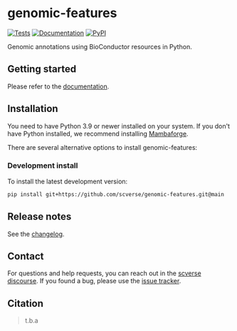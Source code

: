 # genomic-features

[![Tests][badge-tests]][link-tests]
[![Documentation][badge-docs]][link-docs]
[![PyPI][badge-pypi]][link-pypi]

[badge-tests]: https://img.shields.io/github/actions/workflow/status/scverse/genomic-features/test.yaml?branch=main
[link-tests]: https://github.com/scverse/genomic-features/actions/workflows/test.yml
[badge-docs]: https://img.shields.io/readthedocs/genomic-features
[badge-pypi]: https://img.shields.io/pypi/v/genomic-features
[link-pypi]: https://pypi.org/project/genomic-features

Genomic annotations using BioConductor resources in Python.

## Getting started

Please refer to the [documentation][link-docs].

## Installation

You need to have Python 3.9 or newer installed on your system. If you don't have
Python installed, we recommend installing [Mambaforge](https://github.com/conda-forge/miniforge#mambaforge).

There are several alternative options to install genomic-features:

<!--
1) Install the latest release of `genomic-features` from `PyPI <https://pypi.org/project/genomic-features/>`_:

```bash
pip install genomic-features
```
-->

### Development install

To install the latest development version:

```bash
pip install git+https://github.com/scverse/genomic-features.git@main
```

## Release notes

See the [changelog][changelog].

## Contact

For questions and help requests, you can reach out in the [scverse discourse][scverse-discourse].
If you found a bug, please use the [issue tracker][issue-tracker].

## Citation

> t.b.a

[scverse-discourse]: https://discourse.scverse.org/
[issue-tracker]: https://github.com/scverse/genomic-features/issues
[changelog]: https://genomic-features.readthedocs.io/latest/changelog.html
[link-docs]: https://genomic-features.readthedocs.io
[link-api]: https://genomic-features.readthedocs.io/latest/api.html
